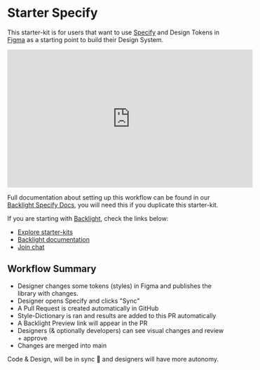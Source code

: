 # Starter Specify

This starter-kit is for users that want to use [Specify](https://specifyapp.com) and
Design Tokens in [Figma](https://www.figma.com/) as a starting point to build their Design System.

<iframe width="560" height="315" src="https://www.youtube.com/embed/YEbDt-ydmfM" title="YouTube video player" frameborder="0" allow="accelerometer; autoplay; clipboard-write; encrypted-media; gyroscope; picture-in-picture" allowfullscreen></iframe>

Full documentation about setting up this workflow can be found in our [Backlight Specify Docs](https://backlight.dev/docs/specify.html), you will need this if you duplicate this starter-kit.

If you are starting with [Backlight](https://backlight.dev), check the links below:

- [Explore starter-kits](https://backlight.dev/starterkits)
- [Backlight documentation](https://backlight.dev/docs)
- [Join chat](https://discord.gg/XkQxSU9)

## Workflow Summary

- Designer changes some tokens (styles) in Figma and publishes the library with changes.
- Designer opens Specify and clicks "Sync"
- A Pull Request is created automatically in GitHub
- Style-Dictionary is ran and results are added to this PR automatically
- A Backlight Preview link will appear in the PR
- Designers (& optionally developers) can see visual changes and review + approve
- Changes are merged into main

Code & Design, will be in sync 🎉 and designers will have more autonomy.
